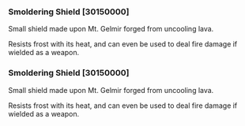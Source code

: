 ### Smoldering Shield [30150000]

Small shield made upon Mt. Gelmir forged from uncooling lava.

Resists frost with its heat, and can even be used to deal fire damage if wielded as a weapon.### Smoldering Shield [30150000]

Small shield made upon Mt. Gelmir forged from uncooling lava.

Resists frost with its heat, and can even be used to deal fire damage if wielded as a weapon.